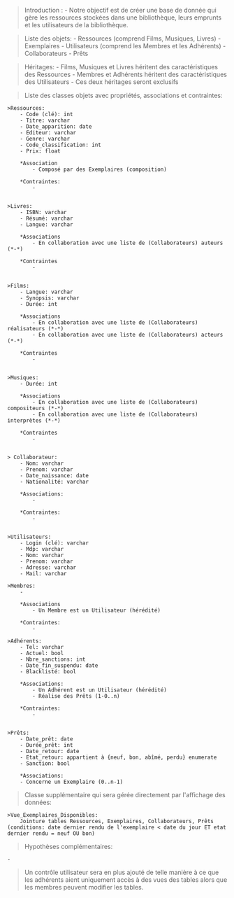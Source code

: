 >Introduction :
	- Notre objectif est de créer une base de donnée qui gère les ressources stockées dans une bibliothèque, leurs emprunts et les utilisateurs de la bibliothèque.

>Liste des objets:
	- Ressources (comprend Films, Musiques, Livres)
	- Exemplaires
	- Utilisateurs (comprend les Membres et les Adhérents)
	- Collaborateurs
	- Prêts



>Héritages:
	- Films, Musiques et Livres héritent des caractéristiques des Ressources
	- Membres et Adhérents héritent des caractéristiques des Utilisateurs
	- Ces deux héritages seront exclusifs


>Liste des classes objets avec propriétés, associations et contraintes:

	>Ressources:
		- Code (clé): int
		- Titre: varchar
		- Date_apparition: date
		- Editeur: varchar
		- Genre: varchar
		- Code_classification: int
		- Prix: float

		*Association 
			- Composé par des Exemplaires (composition)

		*Contraintes:
            -


	>Livres:
		- ISBN: varchar
		- Résumé: varchar
		- Langue: varchar

		*Associations
			- En collaboration avec une liste de (Collaborateurs) auteurs (*-*)

		*Contraintes
		    - 


	>Films:
		- Langue: varchar
        - Synopsis: varchar
        - Durée: int

		*Associations
		    - En collaboration avec une liste de (Collaborateurs) réalisateurs (*-*)
            - En collaboration avec une liste de (Collaborateurs) acteurs (*-*)

		*Contraintes
		    - 


	>Musiques:
		- Durée: int

		*Associations
		    - En collaboration avec une liste de (Collaborateurs) compositeurs (*-*)
            - En collaboration avec une liste de (Collaborateurs) interprètes (*-*)

		*Contraintes
		    - 


	> Collaborateur:
		- Nom: varchar
		- Prenom: varchar
        - Date_naissance: date
        - Nationalité: varchar

		*Associations:
			- 
			
		*Contraintes:
			- 
		

	>Utilisateurs:
		- Login (clé): varchar
        - Mdp: varchar
        - Nom: varchar
        - Prenom: varchar
        - Adresse: varchar
        - Mail: varchar

	>Membres:
		- 

		*Associations
			- Un Membre est un Utilisateur (hérédité)

		*Contraintes:
			- 

	>Adhérents:
		- Tel: varchar
		- Actuel: bool
		- Nbre_sanctions: int
        - Date_fin_suspendu: date
        - Blacklisté: bool

		*Associations:
			- Un Adhérent est un Utilisateur (hérédité)
			- Réalise des Prêts (1-0..n)

		*Contraintes:
			- 


	>Prêts:
		- Date_prêt: date
		- Durée_prêt: int
        - Date_retour: date
        - Etat_retour: appartient à {neuf, bon, abîmé, perdu} enumerate
        - Sanction: bool

		*Associations:
		- Concerne un Exemplaire (0..n-1)


>Classe supplémentaire qui sera gérée directement par l'affichage des données:

	>Vue_Exemplaires_Disponibles:
		Jointure tables Ressources, Exemplaires, Collaborateurs, Prêts (conditions: date dernier rendu de l'exemplaire < date du jour ET etat dernier rendu = neuf OU bon)
    

>Hypothèses complémentaires:

	- 

>Un contrôle utilisateur sera en plus ajouté de telle manière à ce que les adhérents aient uniquement accès à des vues des tables alors que les membres peuvent modifier les tables.
